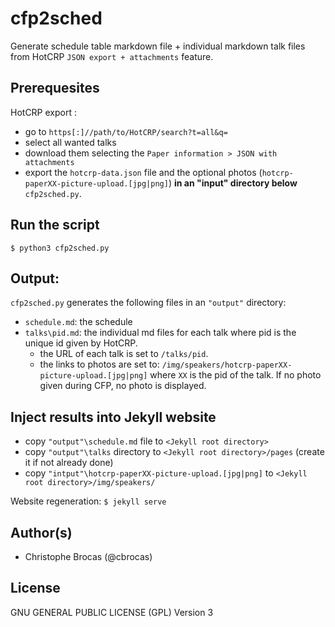 # cfp2sched

Generate schedule table markdown file + individual markdown talk files from HotCRP `JSON export + attachments` feature.

## Prerequesites

HotCRP export : 
  - go to `https[:]//path/to/HotCRP/search?t=all&q=`
  - select all wanted talks 
  - download them selecting the `Paper information > JSON with attachments` 
  - export the `hotcrp-data.json` file and the optional photos (`hotcrp-paperXX-picture-upload.[jpg|png]`) **in an "input" directory below** `cfp2sched.py`.

## Run the script

`$ python3 cfp2sched.py`

## Output:
`cfp2sched.py` generates the following files in an `"output"` directory:
  - `schedule.md`: the schedule
  - `talks\pid.md`: the individual md files for each talk where pid is the unique id given by HotCRP. 
    - the URL of each talk is set to `/talks/pid`.
    - the links to photos are set to: `/img/speakers/hotcrp-paperXX-picture-upload.[jpg|png]` where `XX` is the pid of the talk. If no photo given during CFP, no photo is displayed.

## Inject results into Jekyll website
- copy `"output"\schedule.md` file to `<Jekyll root directory>`
- copy `"output"\talks` directory to `<Jekyll root directory>/pages` (create it if not already done)
- copy `"intput"\hotcrp-paperXX-picture-upload.[jpg|png]` to `<Jekyll root directory>/img/speakers/`

Website regeneration: `$ jekyll serve`

## Author(s)
- Christophe Brocas (@cbrocas)

## License
GNU GENERAL PUBLIC LICENSE (GPL) Version 3
